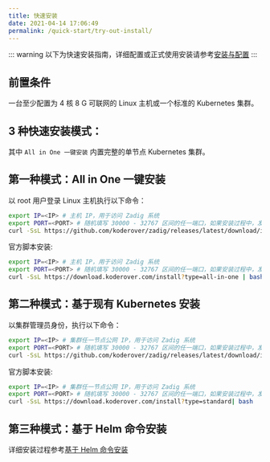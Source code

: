 ```yaml
---
title: 快速安装
date: 2021-04-14 17:06:49
permalink: /quick-start/try-out-install/
---
```

::: warning
以下为快速安装指南，详细配置或正式使用安装请参考[安装与配置](/install/overview/)
:::

## 前置条件

一台至少配置为 4 核 8 G 可联网的 Linux 主机或一个标准的 Kubernetes 集群。

## 3 种快速安装模式：

其中 ```All in One 一键安装``` 内置完整的单节点 Kubernetes 集群。

## 第一种模式：All in One 一键安装

以 root 用户登录 Linux 主机执行以下命令：
``` bash
export IP=<IP> # 主机 IP，用于访问 Zadig 系统
export PORT=<PORT> # 随机填写 30000 - 32767 区间的任一端口，如果安装过程中，发现端口占用，换一个端口再尝试
curl -SsL https://github.com/koderover/zadig/releases/latest/download/install_with_k8s.sh | bash
```

官方脚本安装: 
```bash
export IP=<IP> # 主机 IP，用于访问 Zadig 系统
export PORT=<PORT> # 随机填写 30000 - 32767 区间的任一端口，如果安装过程中，发现端口占用，换一个端口再尝试
curl -SsL https://download.koderover.com/install?type=all-in-one | bash
```
## 第二种模式：基于现有 Kubernetes 安装

以集群管理员身份，执行以下命令：
``` bash
export IP=<IP> # 集群任一节点公网 IP，用于访问 Zadig 系统
export PORT=<PORT> # 随机填写 30000 - 32767 区间的任一端口，如果安装过程中，发现端口占用，换一个端口再尝试
curl -SsL https://github.com/koderover/zadig/releases/latest/download/install.sh | bash
```

官方脚本安装: 
```bash
export IP=<IP> # 集群任一节点公网 IP，用于访问 Zadig 系统
export PORT=<PORT> # 随机填写 30000 - 32767 区间的任一端口，如果安装过程中，发现端口占用，换一个端口再尝试
curl -SsL https://download.koderover.com/install?type=standard| bash

```
## 第三种模式：基于 Helm 命令安装

详细安装过程参考[基于 Helm 命令安装](/install/helm-deploy/)
